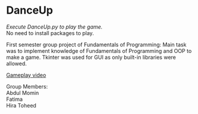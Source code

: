 # DanceUp

*Execute DanceUp.py to play the game.*  
No need to install packages to play.


First semester group project of Fundamentals of Programming:
Main task was to implement knowledge of Fundamentals of Programming and OOP to make a game.
Tkinter was used for GUI as only built-in libraries were allowed.

[Gameplay video](https://drive.google.com/file/d/1E2SiZmOW6gKG4TyuFODg0FZwEuzjjKcM/view?usp=drivesdk)  

Group Members:  
Abdul Momin  
Fatima  
Hira Toheed  
